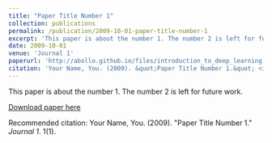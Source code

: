 ```yaml
---
title: "Paper Title Number 1"
collection: publications
permalink: /publication/2009-10-01-paper-title-number-1
excerpt: 'This paper is about the number 1. The number 2 is left for future work.'
date: 2009-10-01
venue: 'Journal 1'
paperurl: 'http://abollo.github.io/files/introduction_to_deep_learning.pdf'
citation: 'Your Name, You. (2009). &quot;Paper Title Number 1.&quot; <i>Journal 1</i>. 1(1).'
---
```

This paper is about the number 1. The number 2 is left for future work.

[Download paper here](http://abollo.github.io/files/introduction_to_deep_learning.pdf)

Recommended citation: Your Name, You. (2009). "Paper Title Number 1." <i>Journal 1</i>. 1(1).
